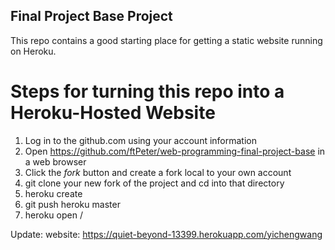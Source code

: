 ## Final Project Base Project

This repo contains a good starting place for getting a static website running on Heroku.

# Steps for turning this repo into a Heroku-Hosted Website

1. Log in to the github.com using your account information
2. Open https://github.com/ftPeter/web-programming-final-project-base in a web browser
3. Click the *fork* button and create a fork local to your own account
4. git clone your new fork of the project and cd into that directory
5. heroku create 
6. git push heroku master
7. heroku open /


Update: website: https://quiet-beyond-13399.herokuapp.com/yichengwang

